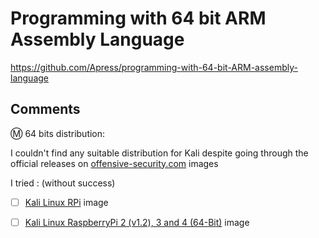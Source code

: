 # Programming with 64 bit ARM Assembly Language

https://github.com/Apress/programming-with-64-bit-ARM-assembly-language


## Comments

:m: 64 bits distribution:

I couldn't find any suitable distribution for Kali despite going through the official releases on [offensive-security.com](https://www.offensive-security.com/kali-linux-arm-images) images

I tried : (without success)
- [ ] [Kali Linux RPi](https://images.kali.org/arm-images/kali-linux-2020.3a-rpi.img.xz) image
- [ ] [Kali Linux RaspberryPi 2 (v1.2), 3 and 4 (64-Bit)](https://images.kali.org/arm-images/kali-linux-2020.3a-rpi3-nexmon-64.img.xz) image

